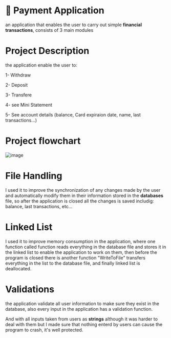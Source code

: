 # 🏦 Payment Application
an application that enables the user to carry out simple **financial transactions**, consists of 3 main modules
# Project Description
the application enable the user to:

1- Withdraw

2- Deposit

3- Transfere 

4- see Mini Statement

5- See account details (balance, Card expiraion date, name, last transactions...)

# Project flowchart

![image](https://github.com/raghadislam/ATM_machine_project/assets/112733878/5cb67134-af19-46ee-b04f-f1beae02cc0d)

# File Handling
I used it to improve the synchronization of any changes made by the user and automatically modify them in their information stored in the **databases** file, so after the application is closed all the changes is saved includig: balance, last transactions, etc...

# Linked List 
I used it to improve memory consumption in the application, where one function called function reads everything in the database file and stores it in the linked list to enable the application to work on them, then before the program is closed there is another function "WriteToFile" transfers everything in the list to the database file, and finally linked list is deallocated.

# Validations
the application validate all user information to make sure they exist in the database, also every input in the application has a validation function.

And with all inputs taken from users as **strings** although it was harder to deal with them but I made sure that nothing enterd by users can cause the program to crash, it's well protected.
